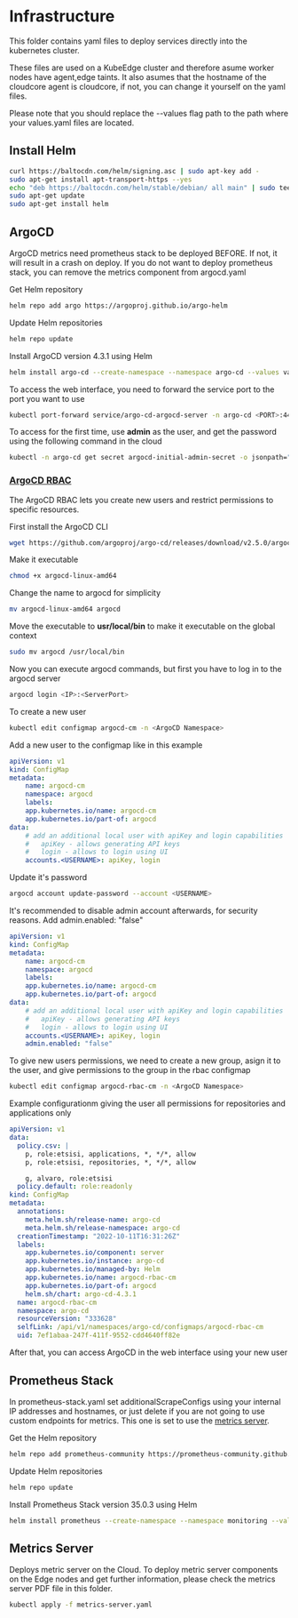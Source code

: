 # Infrastructure

This folder contains yaml files to deploy services directly into the kubernetes cluster.

These files are used on a KubeEdge cluster and therefore asume worker nodes have agent,edge taints. It also asumes that the hostname of the cloudcore agent is cloudcore, if not, you can change it yourself on the yaml files.

Please note that you should replace the --values flag path to the path where your values.yaml files are located.

## Install Helm

```sh
curl https://baltocdn.com/helm/signing.asc | sudo apt-key add -
sudo apt-get install apt-transport-https --yes
echo "deb https://baltocdn.com/helm/stable/debian/ all main" | sudo tee /etc/apt/sources.list.d/helm-stable-debian.list
sudo apt-get update
sudo apt-get install helm
```

## ArgoCD

ArgoCD metrics need prometheus stack to be deployed BEFORE. If not, it will result in a crash on deploy. If you do not want to deploy prometheus stack, you can remove the metrics component from argocd.yaml

Get Helm repository

```sh
helm repo add argo https://argoproj.github.io/argo-helm
```

Update Helm repositories

```sh
helm repo update
```

Install ArgoCD version 4.3.1 using Helm

```sh
helm install argo-cd --create-namespace --namespace argo-cd --values values.yaml --version 4.3.1 argo/argo-cd
```

To access the web interface, you need to forward the service port to the port you want to use

```sh
kubectl port-forward service/argo-cd-argocd-server -n argo-cd <PORT>:443
```

To access for the first time, use **admin** as the user, and get the password using the following command in the cloud

```sh
kubectl -n argo-cd get secret argocd-initial-admin-secret -o jsonpath="{.data.password}" | base64 -d
```

### [ArgoCD RBAC](https://argo-cd.readthedocs.io/en/stable/operator-manual/rbac/)

The ArgoCD RBAC lets you create new users and restrict permissions to specific resources.

First install the ArgoCD CLI

```sh
wget https://github.com/argoproj/argo-cd/releases/download/v2.5.0/argocd-linux-amd64
```

Make it executable

```sh
chmod +x argocd-linux-amd64
```

Change the name to argocd for simplicity

```sh
mv argocd-linux-amd64 argocd
```

Move the executable to **usr/local/bin** to make it executable on the global context

```sh
sudo mv argocd /usr/local/bin
```

Now you can execute argocd commands, but first you have to log in to the argocd server

```sh
argocd login <IP>:<ServerPort>
```

To create a new user

```sh
kubectl edit configmap argocd-cm -n <ArgoCD Namespace>
```

Add a new user to the configmap like in this example

```yaml
apiVersion: v1
kind: ConfigMap
metadata:
    name: argocd-cm
    namespace: argocd
    labels:
    app.kubernetes.io/name: argocd-cm
    app.kubernetes.io/part-of: argocd
data:
    # add an additional local user with apiKey and login capabilities
    #   apiKey - allows generating API keys
    #   login - allows to login using UI
    accounts.<USERNAME>: apiKey, login
```

Update it's password

```sh
argocd account update-password --account <USERNAME>
```

It's recommended to disable admin account afterwards, for security reasons. Add admin.enabled: "false"

```yaml
apiVersion: v1
kind: ConfigMap
metadata:
    name: argocd-cm
    namespace: argocd
    labels:
    app.kubernetes.io/name: argocd-cm
    app.kubernetes.io/part-of: argocd
data:
    # add an additional local user with apiKey and login capabilities
    #   apiKey - allows generating API keys
    #   login - allows to login using UI
    accounts.<USERNAME>: apiKey, login
    admin.enabled: "false"
```

To give new users permissions, we need to create a new group, asign it to the user, and give permissions to the group in the rbac configmap

```sh
kubectl edit configmap argocd-rbac-cm -n <ArgoCD Namespace>
```

Example configurationm giving the user all permissions for repositories and applications only

```yaml
apiVersion: v1
data:
  policy.csv: |
    p, role:etsisi, applications, *, */*, allow
    p, role:etsisi, repositories, *, */*, allow

    g, alvaro, role:etsisi
  policy.default: role:readonly
kind: ConfigMap
metadata:
  annotations:
    meta.helm.sh/release-name: argo-cd
    meta.helm.sh/release-namespace: argo-cd
  creationTimestamp: "2022-10-11T16:31:26Z"
  labels:
    app.kubernetes.io/component: server
    app.kubernetes.io/instance: argo-cd
    app.kubernetes.io/managed-by: Helm
    app.kubernetes.io/name: argocd-rbac-cm
    app.kubernetes.io/part-of: argocd
    helm.sh/chart: argo-cd-4.3.1
  name: argocd-rbac-cm
  namespace: argo-cd
  resourceVersion: "333628"
  selfLink: /api/v1/namespaces/argo-cd/configmaps/argocd-rbac-cm
  uid: 7ef1abaa-247f-411f-9552-cdd4640ff82e
```

After that, you can access ArgoCD in the web interface using your new user

## Prometheus Stack

In prometheus-stack.yaml set additionalScrapeConfigs using your internal IP addresses and hostnames, or just delete if you are not going to use custom endpoints for metrics. This one is set to use the [metrics server](https://github.com/kubernetes-sigs/metrics-server).

Get the Helm repository

```sh
helm repo add prometheus-community https://prometheus-community.github.io/helm-charts
```

Update Helm repositories

```sh
helm repo update
```

Install Prometheus Stack version 35.0.3 using Helm

```sh
helm install prometheus --create-namespace --namespace monitoring --values /home/alvaro/infra/prometheus.yaml prometheus-community/kube-prometheus-stack --version 35.0.3
```

## Metrics Server

Deploys metric server on the Cloud. To deploy metric server components on the Edge nodes and get further information, please check the metrics server PDF file in this folder.

```sh
kubectl apply -f metrics-server.yaml
```
